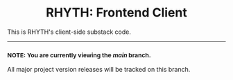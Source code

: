 <h1 align="center">RHYTH: Frontend Client</h1>

<p>This is RHYTH's client-side substack code.</p>

---

<h3><small><b>NOTE: </b>You are currently viewing the <i>main</i> branch.</small></h3>

<p>All major project version releases will be tracked on this branch.</p>
